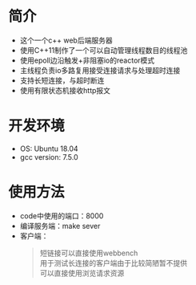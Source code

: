 # 简介
- 这个一个c++ web后端服务器<br>
- 使用C++11制作了一个可以自动管理线程数目的线程池<br>
- 使用epoll边沿触发+非阻塞io的reactor模式<br>
- 主线程负责io多路复用接受连接请求与处理超时连接
- 支持长短连接，与超时断连<br>
- 使用有限状态机接收http报文<br>

# 开发环境
- OS: Ubuntu 18.04
- gcc version: 7.5.0

# 使用方法
- code中使用的端口：8000<br>
- 编译服务端：make sever<br>
- 客户端：
    >短链接可以直接使用webbench<br>
    >用于测试长连接的客户端由于比较简陋暂不提供<br>
    >可以直接使用浏览请求资源

